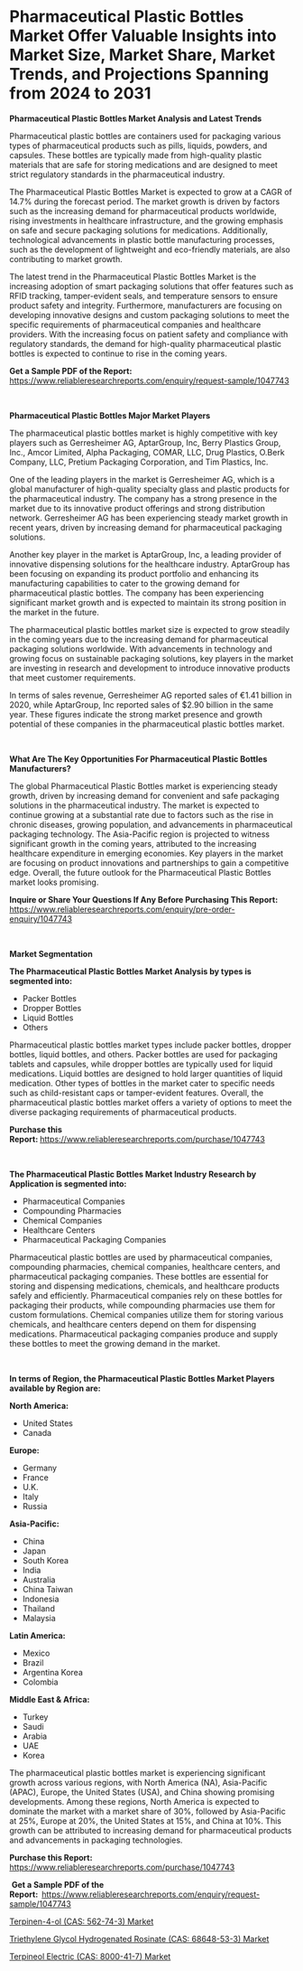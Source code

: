 <p><h1>Pharmaceutical Plastic Bottles Market Offer Valuable Insights into Market Size, Market Share, Market Trends, and Projections Spanning from 2024 to 2031</h1></p><p><strong>Pharmaceutical Plastic Bottles Market Analysis and Latest Trends</strong></p>
<p><p>Pharmaceutical plastic bottles are containers used for packaging various types of pharmaceutical products such as pills, liquids, powders, and capsules. These bottles are typically made from high-quality plastic materials that are safe for storing medications and are designed to meet strict regulatory standards in the pharmaceutical industry.</p><p>The Pharmaceutical Plastic Bottles Market is expected to grow at a CAGR of 14.7% during the forecast period. The market growth is driven by factors such as the increasing demand for pharmaceutical products worldwide, rising investments in healthcare infrastructure, and the growing emphasis on safe and secure packaging solutions for medications. Additionally, technological advancements in plastic bottle manufacturing processes, such as the development of lightweight and eco-friendly materials, are also contributing to market growth.</p><p>The latest trend in the Pharmaceutical Plastic Bottles Market is the increasing adoption of smart packaging solutions that offer features such as RFID tracking, tamper-evident seals, and temperature sensors to ensure product safety and integrity. Furthermore, manufacturers are focusing on developing innovative designs and custom packaging solutions to meet the specific requirements of pharmaceutical companies and healthcare providers. With the increasing focus on patient safety and compliance with regulatory standards, the demand for high-quality pharmaceutical plastic bottles is expected to continue to rise in the coming years.</p></p>
<p><strong>Get a Sample PDF of the Report:&nbsp;</strong> <a href="https://www.reliableresearchreports.com/enquiry/request-sample/1047743">https://www.reliableresearchreports.com/enquiry/request-sample/1047743</a></p>
<p>&nbsp;</p>
<p><strong>Pharmaceutical Plastic Bottles Major Market Players</strong></p>
<p><p>The pharmaceutical plastic bottles market is highly competitive with key players such as Gerresheimer AG, AptarGroup, Inc, Berry Plastics Group, Inc., Amcor Limited, Alpha Packaging, COMAR, LLC, Drug Plastics, O.Berk Company, LLC, Pretium Packaging Corporation, and Tim Plastics, Inc.</p><p>One of the leading players in the market is Gerresheimer AG, which is a global manufacturer of high-quality specialty glass and plastic products for the pharmaceutical industry. The company has a strong presence in the market due to its innovative product offerings and strong distribution network. Gerresheimer AG has been experiencing steady market growth in recent years, driven by increasing demand for pharmaceutical packaging solutions.</p><p>Another key player in the market is AptarGroup, Inc, a leading provider of innovative dispensing solutions for the healthcare industry. AptarGroup has been focusing on expanding its product portfolio and enhancing its manufacturing capabilities to cater to the growing demand for pharmaceutical plastic bottles. The company has been experiencing significant market growth and is expected to maintain its strong position in the market in the future.</p><p>The pharmaceutical plastic bottles market size is expected to grow steadily in the coming years due to the increasing demand for pharmaceutical packaging solutions worldwide. With advancements in technology and growing focus on sustainable packaging solutions, key players in the market are investing in research and development to introduce innovative products that meet customer requirements.</p><p>In terms of sales revenue, Gerresheimer AG reported sales of €1.41 billion in 2020, while AptarGroup, Inc reported sales of $2.90 billion in the same year. These figures indicate the strong market presence and growth potential of these companies in the pharmaceutical plastic bottles market.</p></p>
<p>&nbsp;</p>
<p><strong>What Are The Key Opportunities For Pharmaceutical Plastic Bottles Manufacturers?</strong></p>
<p><p>The global Pharmaceutical Plastic Bottles market is experiencing steady growth, driven by increasing demand for convenient and safe packaging solutions in the pharmaceutical industry. The market is expected to continue growing at a substantial rate due to factors such as the rise in chronic diseases, growing population, and advancements in pharmaceutical packaging technology. The Asia-Pacific region is projected to witness significant growth in the coming years, attributed to the increasing healthcare expenditure in emerging economies. Key players in the market are focusing on product innovations and partnerships to gain a competitive edge. Overall, the future outlook for the Pharmaceutical Plastic Bottles market looks promising.</p></p>
<p><strong>Inquire or Share Your Questions If Any Before Purchasing This Report:</strong> <a href="https://www.reliableresearchreports.com/enquiry/pre-order-enquiry/1047743">https://www.reliableresearchreports.com/enquiry/pre-order-enquiry/1047743</a></p>
<p>&nbsp;</p>
<p><strong>Market Segmentation</strong></p>
<p><strong>The Pharmaceutical Plastic Bottles Market Analysis by types is segmented into:</strong></p>
<p><ul><li>Packer Bottles</li><li>Dropper Bottles</li><li>Liquid Bottles</li><li>Others</li></ul></p>
<p><p>Pharmaceutical plastic bottles market types include packer bottles, dropper bottles, liquid bottles, and others. Packer bottles are used for packaging tablets and capsules, while dropper bottles are typically used for liquid medications. Liquid bottles are designed to hold larger quantities of liquid medication. Other types of bottles in the market cater to specific needs such as child-resistant caps or tamper-evident features. Overall, the pharmaceutical plastic bottles market offers a variety of options to meet the diverse packaging requirements of pharmaceutical products.</p></p>
<p><strong>Purchase this Report:&nbsp;</strong><a href="https://www.reliableresearchreports.com/purchase/1047743">https://www.reliableresearchreports.com/purchase/1047743</a></p>
<p>&nbsp;</p>
<p><strong>The Pharmaceutical Plastic Bottles Market Industry Research by Application is segmented into:</strong></p>
<p><ul><li>Pharmaceutical Companies</li><li>Compounding Pharmacies</li><li>Chemical Companies</li><li>Healthcare Centers</li><li>Pharmaceutical Packaging Companies</li></ul></p>
<p><p>Pharmaceutical plastic bottles are used by pharmaceutical companies, compounding pharmacies, chemical companies, healthcare centers, and pharmaceutical packaging companies. These bottles are essential for storing and dispensing medications, chemicals, and healthcare products safely and efficiently. Pharmaceutical companies rely on these bottles for packaging their products, while compounding pharmacies use them for custom formulations. Chemical companies utilize them for storing various chemicals, and healthcare centers depend on them for dispensing medications. Pharmaceutical packaging companies produce and supply these bottles to meet the growing demand in the market.</p></p>
<p>&nbsp;</p>
<p><strong>In terms of Region, the Pharmaceutical Plastic Bottles Market Players available by Region are:</strong></p>
<p>
    <p> <strong> North America: </strong>
        <ul>
            <li>United States</li>
            <li>Canada</li>
        </ul>
        </p> 
    <p> <strong> Europe: </strong>
        <ul>
            <li>Germany</li>
            <li>France</li>
            <li>U.K.</li>
            <li>Italy</li>
            <li>Russia</li>
        </ul>
        </p> 
    <p> <strong> Asia-Pacific: </strong>
        <ul>
            <li>China</li>
            <li>Japan</li>
            <li>South Korea</li>
            <li>India</li>
            <li>Australia</li>
            <li>China Taiwan</li>
            <li>Indonesia</li>
            <li>Thailand</li>
            <li>Malaysia</li>
        </ul>
        </p> 
    <p> <strong> Latin America: </strong>
        <ul>
            <li>Mexico</li>
            <li>Brazil</li>
            <li>Argentina Korea</li>
            <li>Colombia</li>
        </ul>
        </p> 
    <p> <strong> Middle East & Africa: </strong>
        <ul>
            <li>Turkey</li>
            <li>Saudi</li>
            <li>Arabia</li>
            <li>UAE</li>
            <li>Korea</li>
        </ul>
    </p>
    </p>
<p><p>The pharmaceutical plastic bottles market is experiencing significant growth across various regions, with North America (NA), Asia-Pacific (APAC), Europe, the United States (USA), and China showing promising developments. Among these regions, North America is expected to dominate the market with a market share of 30%, followed by Asia-Pacific at 25%, Europe at 20%, the United States at 15%, and China at 10%. This growth can be attributed to increasing demand for pharmaceutical products and advancements in packaging technologies.</p></p>
<p><strong>Purchase this Report: </strong><a href="https://www.reliableresearchreports.com/purchase/1047743">https://www.reliableresearchreports.com/purchase/1047743</a></p>
<p>&nbsp;<strong>Get a Sample PDF of the Report:&nbsp;&nbsp;</strong><a href="https://www.reliableresearchreports.com/enquiry/request-sample/1047743">https://www.reliableresearchreports.com/enquiry/request-sample/1047743</a></p>
<p><strong></strong></p>
<p><p><a href="https://view.publitas.com/reportprime-1/terpinen-4-ol-cas-562-74-3-market-research-report-provides-thorough-industry-overview-which-offers-an-in-depth-analysis-of-product-trends-and-new-market-divisions/">Terpinen-4-ol (CAS: 562-74-3) Market</a></p><p><a href="https://view.publitas.com/reportprime-1/triethylene-glycol-hydrogenated-rosinate-cas-68648-53-3-market-centers-on-aspects-such-as-market-growth-market-share-market-opportunity-and-projected-forecasts-spanning-from-2023-to-2030/">Triethylene Glycol Hydrogenated Rosinate (CAS: 68648-53-3) Market</a></p><p><a href="https://view.publitas.com/reportprime-1/terpineol-electric-cas-8000-41-7-market-size-and-growth-market-segmentation-regional-and-country-breakdowns-and-market-trends-for-period-from-2023-2030/">Terpineol Electric (CAS: 8000-41-7) Market</a></p></p>